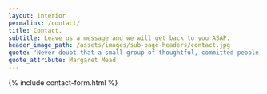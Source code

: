 ```yaml
---
layout: interior
permalink: /contact/
title: Contact.
subtitle: Leave us a message and we will get back to you ASAP.
header_image_path: /assets/images/sub-page-headers/contact.jpg
quote: 'Never doubt that a small group of thoughtful, committed people can change the world; indeed, it is the only thing that ever has.'
quote_attribute: Margaret Mead
---
```


{% include contact-form.html %}